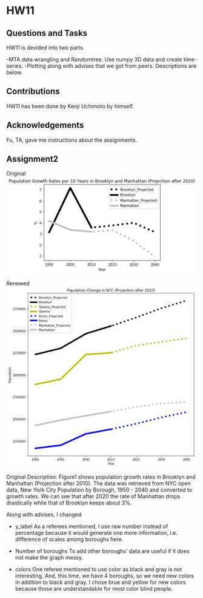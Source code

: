# HW11

## Questions and Tasks
HW11 is devided into two parts.

-MTA data wrangling and Randomtree. Use numpy 3D data and create time-series.
-Plotting along with advises that we got from peers. Descriptions are below.

## Contributions
HW11 has been done by Kenji Uchimoto by himself. 

## Acknowledgements
Fu, TA, gave me instructions about the assignments. 

## Assignment2
Original
![main plot](image/Picture_for_Assignment.png)

Renewed
![main plot](image/Picture_for_Assignment1.png)


Original Description: Figure1 shows population growth rates in Brooklyn and Manhattan (Projection after 2010). The data was retrieved from NYC open data, New York City Population by Borough, 1950 - 2040 and converted to growth rates. 
We can see that after 2020 the rate of Manhattan drops drastically while that of Brooklyn keeps about 3%. 

Along with advises, I changed
- y_label
As a referees mentioned, I use raw number instead of percentage because it would generate one more information, i.e. difference of scales among boroughs here.

- Number of boroughs
To add other boroughs' data are useful if it does not make the graph messy. 

- colors
One referee mentioned to use color as black and gray is not interesting. And, this time, we have 4 boroughs, so we need new colors in addition to black and gray. I chose brue and yellow for new colors because those are understandable for most color blind people. 
